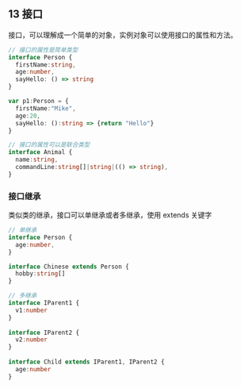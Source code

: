 ## 13 接口

接口，可以理解成一个简单的对象，实例对象可以使用接口的属性和方法。

```ts
// 接口的属性是简单类型
interface Person {
  firstName:string,
  age:number,
  sayHello: () => string
}

var p1:Person = {
  firstName:"Mike",
  age:20,
  sayHello: ():string => {return "Hello"}  
}

// 接口的属性可以是联合类型
interface Animal {
  name:string,
  commandLine:string[]|string|(() => string),
}
```

### 接口继承

类似类的继承，接口可以单继承或者多继承，使用 extends 关键字

```ts
// 单继承
interface Person {
  age:number,
}

interface Chinese extends Person {
  hobby:string[]
}

// 多继承
interface IParent1 { 
  v1:number 
} 
 
interface IParent2 { 
  v2:number 
} 
 
interface Child extends IParent1, IParent2 {
  age:number
}
```
